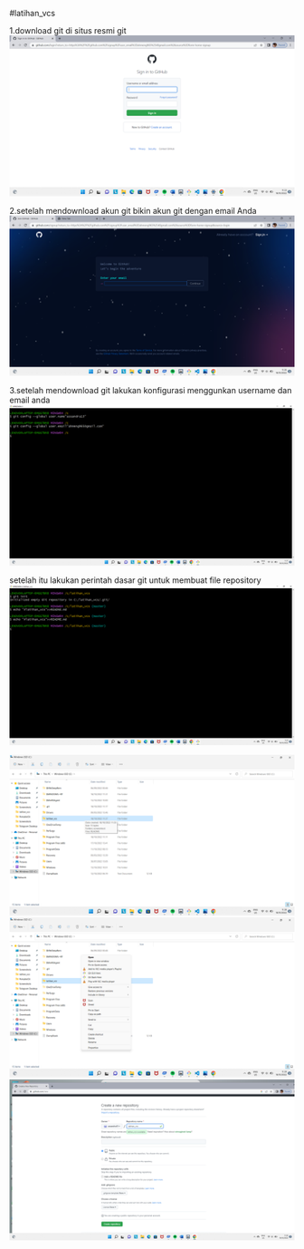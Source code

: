 #latihan_vcs

1.download git di situs resmi git
![img.1](screenshoot/1.png)

2.setelah mendownload akun git bikin akun git dengan email Anda
![img.2](screenshoot/2.png)

3.setelah mendownload git 
lakukan konfigurasi menggunkan username dan email anda
![img.3](screenshoot/3.png)

setelah itu lakukan perintah dasar git untuk membuat file repository
![img.4](screenshoot/4.png)


![img.5](screenshoot/5.png)
![img.6](screenshoot/6.png)
![img.7](screenshoot/7.png)